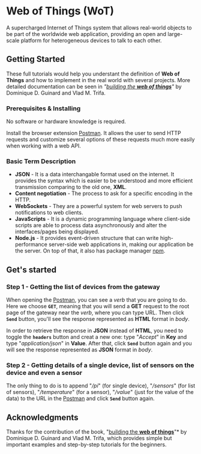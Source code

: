 # Web of Things (WoT)

A supercharged Internet of Things system that allows real-world objects to be part of the worldwide web application, providing an open and large-scale platform for heterogeneous devices to talk to each other.

## Getting Started

These full tutorials would help you understant the definition of **Web of Things** and how to implement in the real world with several projects. More detailed documentation can be seen in *"[building the **web of things**](https://webofthings.org/book/)"* by Dominique D. Guinard and Vlad M. Trifa. 

### Prerequisites & Installing

No software or hardware knowledge is required.

Install the browser extension [Postman](https://www.getpostman.com/). It allows the user to send HTTP requests and customize several options of these requests much more easily when working with a web API.

### Basic Term Description

* **JSON** - It is a data interchangable format used on the internet. It provides the syntax which is easier to be understood and more efficient transmission comparing to the old one, **XML**. 
* **Content negotiation** - The process to ask for a specific encoding in the HTTP.
* **WebSockets** - They are a powerful system for web servers to push notifications to web clients.
* **JavaScripts** - It is a dynamic programming language where client-side scripts are able to process data asynchronously and alter the interfaces/pages being displayed.
* **Node.js** - It provides event-driven structure that can write high-performance server-side web applications in, making our application be the server. On top of that, it also has package manager [npm](/npm.md).  

## Get's started

### Step 1 - Getting the list of devices from the gateway

When opening the [Postman](https://www.getpostman.com/), you can see a *verb* that you are going to do. Here we choose **`GET`**, meaning that you will send a **GET** request to the root page of the gateway near the *verb*, where you can type URL. Then click **`Send`** button, you'll see the response represented as **HTML** format in *body*.

In order to retrieve the response in **JSON** instead of **HTML**, you need to toggle the **`headers`** button and creat a new one: type "*Accept*" in **Key** and type "*application/json*" in **Value**. After that, click **`Send`** button again and you will see the response represented as **JSON** format in *body*.

### Step 2 - Getting details of a single device, list of sensors on the device and even a sensor

The only thing to do is to append "*/pi*" (for single device), "*/sensors*" (for list of sensors), "*/temperature*" (for a sensor), "*/value*" (just for the value of the data) to the URL in the [Postman](https://www.getpostman.com/) and click **`Send`** button again.

## Acknowledgments

Thanks for the contribution of the book, "[building the **web of things**](https://webofthings.org/book/)"* by Dominique D. Guinard and Vlad M. Trifa, which provides simple but important examples and step-by-step tutorials for the beginners.
